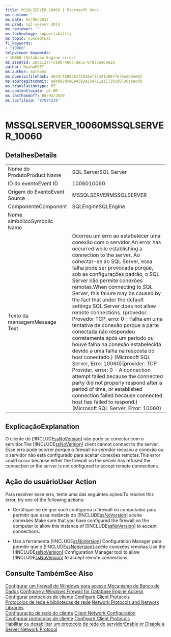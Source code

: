 ```yaml
---
title: MSSQLSERVER_10060 | Microsoft Docs
ms.custom: ''
ms.date: 03/06/2017
ms.prod: sql-server-2014
ms.reviewer: ''
ms.technology: supportability
ms.topic: conceptual
f1_keywords:
- "10060"
helpviewer_keywords:
- 10060 (Database Engine error)
ms.assetid: 28c21277-cad8-406c-a955-07933a56982a
author: MashaMSFT
ms.author: mathoma
ms.openlocfilehash: d634cfb06381fb916ef2e421e0677e76edb9ae02
ms.sourcegitcommit: ad4d92dce894592a259721a1571b1d8736abacdb
ms.translationtype: MT
ms.contentlocale: pt-BR
ms.lasthandoff: 08/04/2020
ms.locfileid: "87684238"
---
```

# <a name="mssqlserver_10060"></a><span data-ttu-id="0ece1-102">MSSQLSERVER_10060</span><span class="sxs-lookup"><span data-stu-id="0ece1-102">MSSQLSERVER_10060</span></span>
    
## <a name="details"></a><span data-ttu-id="0ece1-103">Detalhes</span><span class="sxs-lookup"><span data-stu-id="0ece1-103">Details</span></span>  
  
|||  
|-|-|  
|<span data-ttu-id="0ece1-104">Nome do Produto</span><span class="sxs-lookup"><span data-stu-id="0ece1-104">Product Name</span></span>|<span data-ttu-id="0ece1-105">SQL Server</span><span class="sxs-lookup"><span data-stu-id="0ece1-105">SQL Server</span></span>|  
|<span data-ttu-id="0ece1-106">ID do evento</span><span class="sxs-lookup"><span data-stu-id="0ece1-106">Event ID</span></span>|<span data-ttu-id="0ece1-107">10060</span><span class="sxs-lookup"><span data-stu-id="0ece1-107">10060</span></span>|  
|<span data-ttu-id="0ece1-108">Origem do Evento</span><span class="sxs-lookup"><span data-stu-id="0ece1-108">Event Source</span></span>|<span data-ttu-id="0ece1-109">MSSQLSERVER</span><span class="sxs-lookup"><span data-stu-id="0ece1-109">MSSQLSERVER</span></span>|  
|<span data-ttu-id="0ece1-110">Componente</span><span class="sxs-lookup"><span data-stu-id="0ece1-110">Component</span></span>|<span data-ttu-id="0ece1-111">SQLEngine</span><span class="sxs-lookup"><span data-stu-id="0ece1-111">SQLEngine</span></span>|  
|<span data-ttu-id="0ece1-112">Nome simbólico</span><span class="sxs-lookup"><span data-stu-id="0ece1-112">Symbolic Name</span></span>||  
|<span data-ttu-id="0ece1-113">Texto da mensagem</span><span class="sxs-lookup"><span data-stu-id="0ece1-113">Message Text</span></span>|<span data-ttu-id="0ece1-114">Ocorreu um erro ao estabelecer uma conexão com o servidor.</span><span class="sxs-lookup"><span data-stu-id="0ece1-114">An error has occurred while establishing a connection to the server.</span></span>  <span data-ttu-id="0ece1-115">Ao conectar-se ao SQL Server, essa falha pode ser provocada porque, sob as configurações padrão, o SQL Server não permite conexões remotas.</span><span class="sxs-lookup"><span data-stu-id="0ece1-115">When connecting to SQL Server, this failure may be caused by the fact that under the default settings SQL Server does not allow remote connections.</span></span> <span data-ttu-id="0ece1-116">(provedor: Provedor TCP, erro: 0 – Falha em uma tentativa de conexão porque a parte conectada não respondeu corretamente após um período ou houve falha na conexão estabelecida devido a uma falha na resposta do host conectado.) (Microsoft SQL Server, Erro: 10060)</span><span class="sxs-lookup"><span data-stu-id="0ece1-116">(provider: TCP Provider, error: 0 - A connection attempt failed because the connected party did not properly respond after a period of time, or established connection failed because connected host has failed to respond.) (Microsoft SQL Server, Error: 10060)</span></span>|  
  
## <a name="explanation"></a><span data-ttu-id="0ece1-117">Explicação</span><span class="sxs-lookup"><span data-stu-id="0ece1-117">Explanation</span></span>  
 <span data-ttu-id="0ece1-118">O cliente do [!INCLUDE[ssNoVersion](../../includes/ssnoversion-md.md)] não pode se conectar com o servidor.</span><span class="sxs-lookup"><span data-stu-id="0ece1-118">The [!INCLUDE[ssNoVersion](../../includes/ssnoversion-md.md)] client cannot connect to the server.</span></span> <span data-ttu-id="0ece1-119">Esse erro pode ocorrer porque o firewall no servidor recusou a conexão ou o servidor não está configurado para aceitar conexões remotas.</span><span class="sxs-lookup"><span data-stu-id="0ece1-119">This error could occur because either the firewall on the server has refused the connection or the server is not configured to accept remote connections.</span></span>  
  
## <a name="user-action"></a><span data-ttu-id="0ece1-120">Ação do usuário</span><span class="sxs-lookup"><span data-stu-id="0ece1-120">User Action</span></span>  
 <span data-ttu-id="0ece1-121">Para resolver esse erro, tente uma das seguintes ações:</span><span class="sxs-lookup"><span data-stu-id="0ece1-121">To resolve this error, try one of the following actions:</span></span>  
  
-   <span data-ttu-id="0ece1-122">Certifique-se de que você configurou o firewall no computador para permitir que essa instância do [!INCLUDE[ssNoVersion](../../includes/ssnoversion-md.md)] aceite conexões.</span><span class="sxs-lookup"><span data-stu-id="0ece1-122">Make sure that you have configured the firewall on the computer to allow this instance of [!INCLUDE[ssNoVersion](../../includes/ssnoversion-md.md)] to accept connections.</span></span>  
  
-   <span data-ttu-id="0ece1-123">Use a ferramenta [!INCLUDE[ssNoVersion](../../includes/ssnoversion-md.md)] Configuration Manager para permitir que o [!INCLUDE[ssNoVersion](../../includes/ssnoversion-md.md)] aceite conexões remotas.</span><span class="sxs-lookup"><span data-stu-id="0ece1-123">Use the [!INCLUDE[ssNoVersion](../../includes/ssnoversion-md.md)] Configuration Manager tool to allow [!INCLUDE[ssNoVersion](../../includes/ssnoversion-md.md)] to accept remote connections.</span></span>  
  
## <a name="see-also"></a><span data-ttu-id="0ece1-124">Consulte Também</span><span class="sxs-lookup"><span data-stu-id="0ece1-124">See Also</span></span>  
 <span data-ttu-id="0ece1-125">[Configurar um firewall do Windows para acesso Mecanismo de Banco de Dados](../../database-engine/configure-windows/configure-a-windows-firewall-for-database-engine-access.md) </span><span class="sxs-lookup"><span data-stu-id="0ece1-125">[Configure a Windows Firewall for Database Engine Access](../../database-engine/configure-windows/configure-a-windows-firewall-for-database-engine-access.md) </span></span>  
 <span data-ttu-id="0ece1-126">[Configurar protocolos de cliente](../../database-engine/configure-windows/configure-client-protocols.md) </span><span class="sxs-lookup"><span data-stu-id="0ece1-126">[Configure Client Protocols](../../database-engine/configure-windows/configure-client-protocols.md) </span></span>  
 <span data-ttu-id="0ece1-127">[Protocolos de rede e bibliotecas de rede](../../sql-server/install/network-protocols-and-network-libraries.md) </span><span class="sxs-lookup"><span data-stu-id="0ece1-127">[Network Protocols and Network Libraries](../../sql-server/install/network-protocols-and-network-libraries.md) </span></span>  
 <span data-ttu-id="0ece1-128">[Configuração de rede do cliente](../../database-engine/configure-windows/client-network-configuration.md) </span><span class="sxs-lookup"><span data-stu-id="0ece1-128">[Client Network Configuration](../../database-engine/configure-windows/client-network-configuration.md) </span></span>  
 <span data-ttu-id="0ece1-129">[Configurar protocolos de cliente](../../database-engine/configure-windows/configure-client-protocols.md) </span><span class="sxs-lookup"><span data-stu-id="0ece1-129">[Configure Client Protocols](../../database-engine/configure-windows/configure-client-protocols.md) </span></span>  
 [<span data-ttu-id="0ece1-130">Habilitar ou desabilitar um protocolo de rede do servidor</span><span class="sxs-lookup"><span data-stu-id="0ece1-130">Enable or Disable a Server Network Protocol</span></span>](../../database-engine/configure-windows/enable-or-disable-a-server-network-protocol.md)  
  
  
